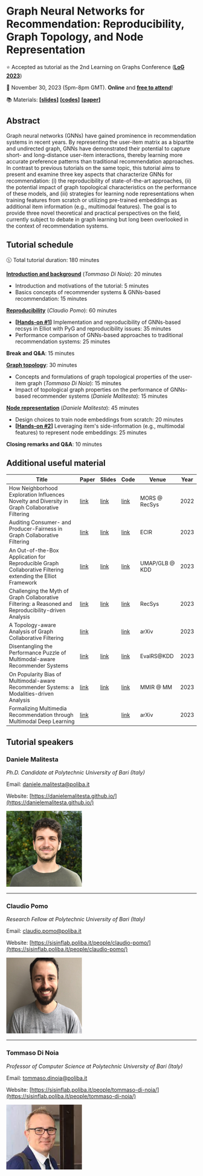 # Graph Neural Networks for Recommendation: Reproducibility, Graph Topology, and Node Representation

⭐️ Accepted as tutorial as the 2nd Learning on Graphs Conference (**[LoG 2023](https://logconference.org/)**)

📅 November 30, 2023 (5pm-8pm GMT). **Online** and **[free to attend](https://docs.google.com/forms/d/e/1FAIpQLSdK4YL3zIidvUrDmqXUJaS-jISdhSTHoooz6XNHfmwXTY3xFw/viewform?usp=send_form)**!

📚 Materials: **\[[slides](./slides/)\]** **\[[codes](./codes/)\]** **\[[paper](https://arxiv.org/abs/2310.11270)\]**

## Abstract

Graph neural networks (GNNs) have gained prominence in recommendation systems in recent years. By representing the user-item matrix as a bipartite and undirected graph, GNNs have demonstrated their potential to capture short- and long-distance user-item interactions, thereby learning more accurate preference patterns than traditional recommendation approaches. In contrast to previous tutorials on the same topic, this tutorial aims to present and examine three key aspects that characterize GNNs for recommendation: (i) the reproducibility of state-of-the-art approaches, (ii) the potential impact of graph topological characteristics on the performance of these models, and (iii) strategies for learning node representations when training features from scratch or utilizing pre-trained embeddings as additional item information (e.g., multimodal features). The goal is to provide three novel theoretical and practical perspectives on the field, currently subject to debate in graph learning but long been overlooked in the context of recommendation systems.

## Tutorial schedule

🕦 Total tutorial duration: 180 minutes

**[Introduction and background](https://sisinflab.github.io/tutorial-gnns-recsys-log2023/assets/slides/Part0.pdf)** (_Tommaso Di Noia_): 20 minutes

+ Introduction and motivations of the tutorial: 5 minutes
+ Basics concepts of recommender systems & GNNs-based recommendation: 15 minutes

**[Reproducibility](https://sisinflab.github.io/tutorial-gnns-recsys-log2023/assets/slides/Part1.pdf)** (_Claudio Pomo_): 60 minutes

+ **\[[Hands-on #1](https://colab.research.google.com/drive/1_li7RQ_Rj4JaAVpw1kvuOGhrDpfCL-UQ?usp=sharing)\]** Implementation and reproducibility of GNNs-based recsys in Elliot with PyG and reproducibility issues: 35 minutes
+ Performance comparison of GNNs-based approaches to traditional recommendation systems: 25 minutes

**Break and Q&A**: 15 minutes

**[Graph topology](https://sisinflab.github.io/tutorial-gnns-recsys-log2023/assets/slides/Part2.pdf)**: 30 minutes

+ Concepts and formulations of graph topological properties of the user-item graph (_Tommaso Di Noia_): 15 minutes
+ Impact of topological graph properties on the performance of GNNs-based recommender systems (_Daniele Malitesta_): 15 minutes

**[Node representation](https://sisinflab.github.io/tutorial-gnns-recsys-log2023/assets/slides/Part3.pdf)** (_Daniele Malitesta_): 45 minutes

+ Design choices to train node embeddings from scratch: 20 minutes
+ **\[[Hands-on #2](https://colab.research.google.com/drive/1socyjwzmYNAm3trlquAevq-R1d4zX3KH?usp=sharing)\]** Leveraging item's side-information (e.g., multimodal features) to represent node embeddings: 25 minutes

**Closing remarks and Q&A**: 10 minutes

## Additional useful material

| Title | Paper                                                                                     | Slides                                                                                    | Code                                                           | Venue     | Year |
|---|-------------------------------------------------------------------------------------------|-------------------------------------------------------------------------------------------|----------------------------------------------------------------|----------|------|
| How Neighborhood Exploration Influences Novelty and Diversity in Graph Collaborative Filtering | [link](https://sisinflab.github.io/tutorial-gnns-recsys-log2023/assets/papers/MORS.pdf)   | [link](https://sisinflab.github.io/tutorial-gnns-recsys-log2023/assets/slides/MORS.pdf)   | [link](https://github.com/sisinflab/Novelty-Diversity-Graph)   | MORS @ RecSys  | 2022 |
| Auditing Consumer- and Producer-Fairness in Graph Collaborative Filtering | [link](https://sisinflab.github.io/tutorial-gnns-recsys-log2023/assets/papers/ECIR.pdf)   | [link](https://sisinflab.github.io/tutorial-gnns-recsys-log2023/assets/slides/ECIR.pdf)   | [link](https://github.com/sisinflab/ECIR2023-Graph-CF)         | ECIR           | 2023 |
| An Out-of-the-Box Application for Reproducible Graph Collaborative Filtering extending the Elliot Framework | [link](https://sisinflab.github.io/tutorial-gnns-recsys-log2023/assets/papers/UMAP.pdf)   | [link](https://sisinflab.github.io/tutorial-gnns-recsys-log2023/assets/slides/UMAP.pdf)   | [link](https://github.com/sisinflab/Graph-Demo)                | UMAP/GLB @ KDD | 2023 |
| Challenging the Myth of Graph Collaborative Filtering: a Reasoned and Reproducibility-driven Analysis | [link](https://sisinflab.github.io/tutorial-gnns-recsys-log2023/assets/papers/RecSys.pdf) | [link](https://sisinflab.github.io/tutorial-gnns-recsys-log2023/assets/slides/RecSys.pdf) | [link](https://github.com/sisinflab/Graph-RSs-Reproducibility) | RecSys         | 2023 |
| A Topology-aware Analysis of Graph Collaborative Filtering | [link](https://sisinflab.github.io/tutorial-gnns-recsys-log2023/assets/papers/arXiv.pdf)  |                                                                                           | [link](https://github.com/sisinflab/Graph-Characteristics)     | arXiv          | 2023 |
| Disentangling the Performance Puzzle of Multimodal-aware Recommender Systems | [link](https://sisinflab.github.io/tutorial-gnns-recsys-log2023/assets/papers/KDD.pdf) | [link](https://sisinflab.github.io/tutorial-gnns-recsys-log2023/assets/slides/KDD.pdf) | [link](https://github.com/sisinflab/MultiModal-Eval) | EvalRS@KDD | 2023 |
| On Popularity Bias of Multimodal-aware Recommender Systems: a Modalities-driven Analysis | [link](https://sisinflab.github.io/tutorial-gnns-recsys-log2023/assets/papers/MM.pdf)     |  [link](https://sisinflab.github.io/tutorial-gnns-recsys-log2023/assets/slides/MMIR.pdf)                                                                                          | [link](https://github.com/sisinflab/MultiMod-Popularity-Bias)  | MMIR @ MM      | 2023 |
| Formalizing Multimedia Recommendation through Multimodal Deep Learning | [link](https://sisinflab.github.io/tutorial-gnns-recsys-log2023/assets/papers/TORS.pdf)   |                                                                                           | [link](https://github.com/sisinflab/Formal-MultiMod-Rec)                                                       | arXiv          | 2023 |

## Tutorial speakers

### Daniele Malitesta

_Ph.D. Candidate at Polytechnic University of Bari (Italy)_

Email: [daniele.malitesta@poliba.it](mailto:daniele.malitesta@poliba.it)

Website: [https://danielemalitesta.github.io/](https://danielemalitesta.github.io/)

<img src="./images/daniele.jpeg" alt="Daniele Malitesta"  width="200"/>

---

### Claudio Pomo

_Research Fellow at Polytechnic University of Bari (Italy)_

Email: [claudio.pomo@poliba.it](mailto:claudio.pomo@poliba.it)

Website: [https://sisinflab.poliba.it/people/claudio-pomo/](https://sisinflab.poliba.it/people/claudio-pomo/)

<img src="./images/claudio.jpeg" alt="Claudio Pomo"  width="200"/>

---

### Tommaso Di Noia

_Professor of Computer Science at Polytechnic University of Bari (Italy)_

Email: [tommaso.dinoia@poliba.it](mailto:tommaso.dinoia@poliba.it)

Website: [https://sisinflab.poliba.it/people/tommaso-di-noia/](https://sisinflab.poliba.it/people/tommaso-di-noia/)

<img src="./images/tommaso.jpeg" alt="Tommaso Di Noia"  width="200" />
